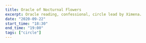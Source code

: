 ```yaml
---
title: Oracle of Nocturnal Flowers
excerpt: Oracle reading, confessional, circle lead by Ximena.
date: "2020-09-22"
start_time: "18:30"
end_time: "19:00"
tags: ["circle"]
---
```

